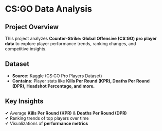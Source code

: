 # CS:GO Data Analysis  

## Project Overview  
This project analyzes **Counter-Strike: Global Offensive (CS:GO) pro player data** to explore player performance trends, ranking changes, and competitive insights.  

## Dataset  
- **Source:** Kaggle (CS:GO Pro Players Dataset)  
- **Contains:** Player stats like **Kills Per Round (KPR), Deaths Per Round (DPR), Headshot Percentage, and more.**  

## Key Insights  
✔ Average **Kills Per Round (KPR)** & **Deaths Per Round (DPR)**  
✔ Ranking trends of top players over time  
✔ Visualizations of **performance metrics** 

